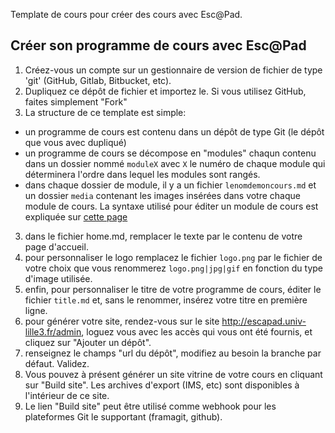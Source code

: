 
Template de cours pour créer des cours avec Esc@Pad.

## Créer son programme de cours avec Esc@Pad

1. Créez-vous un compte sur un gestionnaire de version de fichier de type 'git' (GitHub, Gitlab, Bitbucket, etc).
1. Dupliquez ce dépôt de fichier et importez le. Si vous utilisez GitHub, faites simplement "Fork"
2. La structure de ce template est simple:
  - un programme de cours est contenu dans un dépôt de type Git (le dépôt que vous avec dupliqué)
  - un programme de cours se décompose en "modules" chaqun contenu dans un dossier nommé `moduleX` avec `X` le numéro de chaque module qui déterminera l'ordre dans lequel les modules sont rangés.
  - dans chaque dossier de module, il y a un fichier `lenomdemoncours.md` et un dossier `media` contenant les images insérées dans votre chaque module de cours. La syntaxe utilisé pour éditer un module de cours est expliquée sur [cette page](http://escapad.univ-lille3.fr/documentation/)
3. dans le fichier home.md, remplacer le texte par le contenu de votre page d'accueil.
4. pour personnaliser le logo remplacez le fichier `logo.png` par le fichier de votre choix que vous renommerez `logo.png|jpg|gif` en fonction du type d'image utilisée.
5. enfin, pour personnaliser le titre de votre programme de cours, éditer le fichier `title.md` et, sans le renommer, insérez votre titre en première ligne.
6. pour générer votre site, rendez-vous sur le site http://escapad.univ-lille3.fr/admin, loguez vous avec les accès qui vous ont été fournis, et cliquez sur "Ajouter un dépôt".
7. renseignez le champs "url du dépôt", modifiez au besoin la branche par défaut. Validez.
8. Vous pouvez à présent générer un site vitrine de votre cours en cliquant sur "Build site". Les archives d'export (IMS, etc) sont disponibles à l'intérieur de ce site.
9. Le lien "Build site" peut être utilisé comme webhook pour les plateformes Git le supportant (framagit, github).
